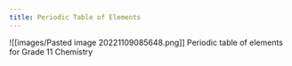 ```yaml
---
title: Periodic Table of Elements
---
```

![[images/Pasted image 20221109085648.png]]
Periodic table of elements for Grade 11 Chemistry